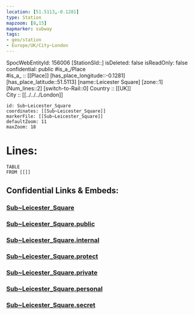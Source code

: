 ```yaml
---
location: [51.5113,-0.1281] 
type: Station 
mapzoom: [8,15] 
mapmarker: subway 
tags:
- geo/station
- Europe/UK/City~London
---
```

SpocWebEntityId: 156006
[StationSId::] 
isDeleted: false
isReadOnly: false
confidential: public
#is_a_/Place  
#is_a_ :: [[Place]] 
[has_place_longitude::-0.1281] 
[has_place_latitude::51.5113] 
[name::Leicester Square] 
[zone::1] 
[Num_lines::2] 
[switch-to-Rail::0] 
Country :: [[UK]]  
City :: [[../../../London]]  


```leaflet
id: Sub~Leicester_Square
coordinates: [[Sub~Leicester_Square]] 
markerFile: [[Sub~Leicester_Square]] 
defaultZoom: 11 
maxZoom: 18
```


# Lines: 
```dataview
TABLE 
FROM [[]] 
```


## Confidential Links & Embeds: 

### [Sub~Leicester_Square](/_Standards/Earth/Continent/Europe/Europe~North/UK/England/Regions~England/London,Greater/cities~GreaterLondon/Underground/Station/Sub~Leicester_Square.md) 

### [Sub~Leicester_Square.public](/_public/Earth/Continent/Europe/Europe~North/UK/England/Regions~England/London,Greater/cities~GreaterLondon/Underground/Station/Sub~Leicester_Square.public.md) 

### [Sub~Leicester_Square.internal](/_internal/Earth/Continent/Europe/Europe~North/UK/England/Regions~England/London,Greater/cities~GreaterLondon/Underground/Station/Sub~Leicester_Square.internal.md) 

### [Sub~Leicester_Square.protect](/_protect/Earth/Continent/Europe/Europe~North/UK/England/Regions~England/London,Greater/cities~GreaterLondon/Underground/Station/Sub~Leicester_Square.protect.md) 

### [Sub~Leicester_Square.private](/_private/Earth/Continent/Europe/Europe~North/UK/England/Regions~England/London,Greater/cities~GreaterLondon/Underground/Station/Sub~Leicester_Square.private.md) 

### [Sub~Leicester_Square.personal](/_personal/Earth/Continent/Europe/Europe~North/UK/England/Regions~England/London,Greater/cities~GreaterLondon/Underground/Station/Sub~Leicester_Square.personal.md) 

### [Sub~Leicester_Square.secret](/_secret/Earth/Continent/Europe/Europe~North/UK/England/Regions~England/London,Greater/cities~GreaterLondon/Underground/Station/Sub~Leicester_Square.secret.md)

